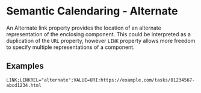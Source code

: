 # Semantic Calendaring - Alternate

An Alternate link property provides the location of an alternate representation of the enclosing component. This
could be interpreted as a duplication of the `URL` property, however `LINK` property allows more freedom to
specify multiple representations of a component.

## Examples

    LINK;LINKREL="alternate";VALUE=URI:https://example.com/tasks/01234567-abcd1234.html